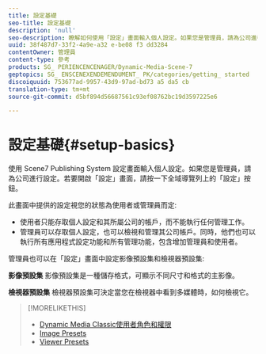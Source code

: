 ```yaml
---
title: 設定基礎
seo-title: 設定基礎
description: 'null'
seo-description: 瞭解如何使用「設定」畫面輸入個人設定。如果您是管理員，請為公司進行設定。
uuid: 38f487d7-33f2-4a9e-a32 e-be08 f3 dd3284
contentOwner: 管理員
content-type: 參考
products: SG_ PERIENCENCENAGER/Dynamic-Media-Scene-7
geptopics: SG_ ENSCENEXENDEMENDUMENT_ PK/categories/getting_ started
discoiquuid: 753677ad-9957-43d9-97ad-bd73 a5 da5 cb
translation-type: tm+mt
source-git-commit: d5bf894d56687561c93ef08762bc19d3597225e6

---
```



# 設定基礎{#setup-basics}

使用 Scene7 Publishing System 設定畫面輸入個人設定。如果您是管理員，請為公司進行設定。若要開啟「設定」畫面，請按一下全域導覽列上的「設定」按鈕。

此畫面中提供的設定視您的狀態為使用者或管理員而定:

* 使用者只能存取個人設定和其所屬公司的帳戶，而不能執行任何管理工作。
* 管理員可以存取個人設定，也可以檢視和管理其公司帳戶。同時，他們也可以執行所有應用程式設定功能和所有管理功能，包含增加管理員和使用者。

管理員也可以在「設定」畫面中設定影像預設集和檢視器預設集:

**影像預設集** 影像預設集是一種儲存格式，可顯示不同尺寸和格式的主影像。

**檢視器預設集** 檢視器預設集可決定當您在檢視器中看到多媒體時，如何檢視它。

>[!MORELIKETHIS]
>
>* [Dynamic Media Classic使用者角色和權限](administration-setup.md#user_administration)
>* [Image Presets](application-setup.md#image_presets)
>* [Viewer Presets](application-setup.md#viewer_presets)

